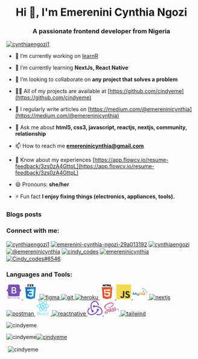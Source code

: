 <h1 align="center">Hi 👋, I'm Emerenini Cynthia Ngozi</h1>
<h3 align="center">A passionate frontend developer from Nigeria</h3>


<p align="left"> <a href="https://twitter.com/cynthiaengozi1" target="blank"><img src="https://img.shields.io/twitter/follow/cynthiaengozi1?logo=twitter&style=for-the-badge" alt="cynthiaengozi1" /></a> </p>

- 🔭 I’m currently working on [learnR](https://cindyeme.github.io/learnR)

- 🌱 I’m currently learning **NextJs, React Native**

- 👯 I’m looking to collaborate on **any project that solves a problem**

- 👨‍💻 All of my projects are available at [https://github.com/cindyeme](https://github.com/cindyeme)

- 📝 I regularly write articles on [https://medium.com/@emereninicynthia](https://medium.com/@emereninicynthia)

- 💬 Ask me about **html5, css3, javascript, reactjs, nextjs, community, relationship**

- 📫 How to reach me **emereninicynthia@gmail.com**

- 📄 Know about my experiences [https://app.flowcv.io/resume-feedback/3zs0zA4GttpL](https://app.flowcv.io/resume-feedback/3zs0zA4GttpL)

- 😄 Pronouns: **she/her**

- ⚡ Fun fact **I enjoy fixing things (electronics, appliances, tools).**

### Blogs posts
<!-- BLOG-POST-LIST:START -->
<!-- BLOG-POST-LIST:END -->

<h3 align="left">Connect with me:</h3>
<p align="left">
<a href="https://twitter.com/cynthiaengozi1" target="blank"><img align="center" src="https://raw.githubusercontent.com/rahuldkjain/github-profile-readme-generator/master/src/images/icons/Social/twitter.svg" alt="cynthiaengozi1" height="30" width="40" /></a>
<a href="https://linkedin.com/in/emerenini-cynthia-ngozi-29a013192" target="blank"><img align="center" src="https://raw.githubusercontent.com/rahuldkjain/github-profile-readme-generator/master/src/images/icons/Social/linked-in-alt.svg" alt="emerenini-cynthia-ngozi-29a013192" height="30" width="40" /></a>
<a href="https://fb.com/cynthiaengozi" target="blank"><img align="center" src="https://raw.githubusercontent.com/rahuldkjain/github-profile-readme-generator/master/src/images/icons/Social/facebook.svg" alt="cynthiaengozi" height="30" width="40" /></a>
<a href="https://medium.com/@emereninicynthia" target="blank"><img align="center" src="https://raw.githubusercontent.com/rahuldkjain/github-profile-readme-generator/master/src/images/icons/Social/medium.svg" alt="@emereninicynthia" height="30" width="40" /></a>
<a href="https://www.youtube.com/c/cindy_codes" target="blank"><img align="center" src="https://raw.githubusercontent.com/rahuldkjain/github-profile-readme-generator/master/src/images/icons/Social/youtube.svg" alt="cindy_codes" height="30" width="40" /></a>
<a href="https://www.hackerrank.com/emereninicynthia" target="blank"><img align="center" src="https://raw.githubusercontent.com/rahuldkjain/github-profile-readme-generator/master/src/images/icons/Social/hackerrank.svg" alt="emereninicynthia" height="30" width="40" /></a>
<a href="https://discord.gg/Cindy_codes#6546" target="blank"><img align="center" src="https://raw.githubusercontent.com/rahuldkjain/github-profile-readme-generator/master/src/images/icons/Social/discord.svg" alt="Cindy_codes#6546" height="30" width="40" /></a>
</p>

<h3 align="left">Languages and Tools:</h3>
<p align="left"> <a href="https://getbootstrap.com" target="_blank" rel="noreferrer"> <img src="https://raw.githubusercontent.com/devicons/devicon/master/icons/bootstrap/bootstrap-plain-wordmark.svg" alt="bootstrap" width="40" height="40"/> </a> <a href="https://www.w3schools.com/css/" target="_blank" rel="noreferrer"> <img src="https://raw.githubusercontent.com/devicons/devicon/master/icons/css3/css3-original-wordmark.svg" alt="css3" width="40" height="40"/> </a> <a href="https://www.figma.com/" target="_blank" rel="noreferrer"> <img src="https://www.vectorlogo.zone/logos/figma/figma-icon.svg" alt="figma" width="40" height="40"/> </a> <a href="https://git-scm.com/" target="_blank" rel="noreferrer"> <img src="https://www.vectorlogo.zone/logos/git-scm/git-scm-icon.svg" alt="git" width="40" height="40"/> </a> <a href="https://heroku.com" target="_blank" rel="noreferrer"> <img src="https://www.vectorlogo.zone/logos/heroku/heroku-icon.svg" alt="heroku" width="40" height="40"/> </a> <a href="https://www.w3.org/html/" target="_blank" rel="noreferrer"> <img src="https://raw.githubusercontent.com/devicons/devicon/master/icons/html5/html5-original-wordmark.svg" alt="html5" width="40" height="40"/> </a> <a href="https://developer.mozilla.org/en-US/docs/Web/JavaScript" target="_blank" rel="noreferrer"> <img src="https://raw.githubusercontent.com/devicons/devicon/master/icons/javascript/javascript-original.svg" alt="javascript" width="40" height="40"/> </a> <a href="https://www.mysql.com/" target="_blank" rel="noreferrer"> <img src="https://raw.githubusercontent.com/devicons/devicon/master/icons/mysql/mysql-original-wordmark.svg" alt="mysql" width="40" height="40"/> </a> <a href="https://nextjs.org/" target="_blank" rel="noreferrer"> <img src="https://cdn.worldvectorlogo.com/logos/nextjs-2.svg" alt="nextjs" width="40" height="40"/> </a>  <a href="https://postman.com" target="_blank" rel="noreferrer"> <img src="https://www.vectorlogo.zone/logos/getpostman/getpostman-icon.svg" alt="postman" width="40" height="40"/> </a> <a href="https://reactjs.org/" target="_blank" rel="noreferrer"> <img src="https://raw.githubusercontent.com/devicons/devicon/master/icons/react/react-original-wordmark.svg" alt="react" width="40" height="40"/> </a> <a href="https://reactnative.dev/" target="_blank" rel="noreferrer"> <img src="https://reactnative.dev/img/header_logo.svg" alt="reactnative" width="40" height="40"/> </a> <a href="https://redux.js.org" target="_blank" rel="noreferrer"> <img src="https://raw.githubusercontent.com/devicons/devicon/master/icons/redux/redux-original.svg" alt="redux" width="40" height="40"/> </a> <a href="https://sass-lang.com" target="_blank" rel="noreferrer"> <img src="https://raw.githubusercontent.com/devicons/devicon/master/icons/sass/sass-original.svg" alt="sass" width="40" height="40"/> </a> <a href="https://tailwindcss.com/" target="_blank" rel="noreferrer"> <img src="https://www.vectorlogo.zone/logos/tailwindcss/tailwindcss-icon.svg" alt="tailwind" width="40" height="40"/> </a> </p>

<p align="left"> <img src="https://komarev.com/ghpvc/?username=cindyeme&label=Profile%20views&color=0e75b6&style=flat" alt="cindyeme" /> </p>

<p><img align="left" src="https://github-readme-stats.vercel.app/api/top-langs?username=cindyeme&show_icons=true&locale=en&layout=compact" alt="cindyeme" /></p>

<p align="left"> <a href="https://github.com/ryo-ma/github-profile-trophy"><img src="https://github-profile-trophy.vercel.app/?username=cindyeme" alt="cindyeme" /></a> </p>


<p>&nbsp;<img align="center" src="https://github-readme-stats.vercel.app/api?username=cindyeme&show_icons=true&locale=en" alt="cindyeme" /></p>
